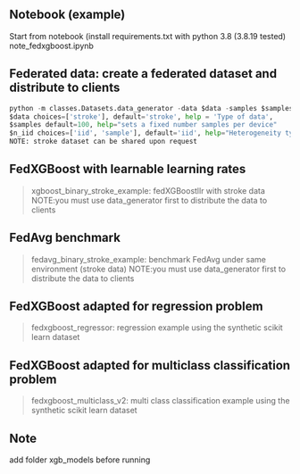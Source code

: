 ## Notebook (example) 
Start from notebook (install requirements.txt with python 3.8 (3.8.19 tested)
note_fedxgboost.ipynb

## Federated data: create a federated dataset and distribute to clients 
```python
python -m classes.Datasets.data_generator -data $data -samples $samples -data $data -niid $n_iid -alpha 0.1
$data choices=['stroke'], default='stroke', help = 'Type of data',
$samples default=100, help="sets a fixed number samples per device"
$n_iid choices=['iid', 'sample'], default='iid', help="Heterogeneity type"
NOTE: stroke dataset can be shared upon request
```
## FedXGBoost with learnable learning rates 
> xgboost_binary_stroke_example: fedXGBoostllr with stroke data NOTE:you must use data_generator first to distribute the data to clients

## FedAvg benchmark
> fedavg_binary_stroke_example: benchmark FedAvg under same environment (stroke data) NOTE:you must use data_generator first to distribute the data to clients

## FedXGBoost adapted for regression problem
> fedxgboost_regressor: regression example using the synthetic scikit learn dataset

## FedXGBoost adapted for multiclass classification problem
> fedxgboost_multiclass_v2: multi class classification example using the synthetic scikit learn dataset

## Note
add folder xgb_models before running
